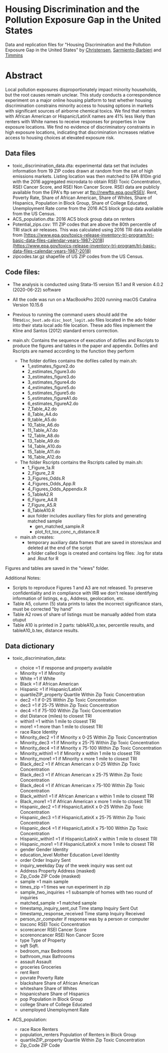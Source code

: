 # Housing Discrimination and the Pollution Exposure Gap in the United States

Data and replication files for "Housing Discrimination and the Pollution Exposure Gap in the United States" by  [Christensen](https://www.uiuc-bdeep.org/christensen),  [Sarmiento-Barbieri](https://ignaciomsarmiento.github.io/) and  [Timmins](https://sites.duke.edu/christophertimmins/)

# Abstract

Local pollution exposures disproportionately impact minority households, but the root causes remain unclear. This study conducts a correspondence experiment on a major online housing platform to test whether housing discrimination constrains minority access to housing options in markets with significant sources of airborne chemical toxics.  We find that renters with African American or Hispanic/LatinX names are 41% less likely than renters with White names to receive responses for properties in low exposure locations.  We find no evidence of discriminatory constraints in high exposure locations, indicating that discrimination increases relative access to housing choices at elevated exposure risk.  



## Data files

- toxic_discrimination_data.dta: experimental data set that includes information from 19 ZIP codes drawn at random from the set of high emissions markets. Listing location was then matched to EPA 810m grid with the 2016 aggregated microdata to obtain RSEI Toxic Concentration, RSEI Cancer Score, and RSEI Non Cancer Score. RSEI data are publicly available from the EPA's ftp server at ftp://newftp.epa.gov/RSEI/. Rent, Poverty Rate, Share of African American, Share of Whites, Share of Hispanics, Population in Block Group, Share of College Educated, Unemployment Rate come from the 2016 ACS block group data available from the US Census.
- ACS_population.dta: 2016 ACS block group data on renters 
- Potential_zips.csv: 111 ZIP codes that are above the 80th percentile of TRI stack air releases. This was calculated using 2016 TRI data available from [https://www.epa.gov/toxics-release-inventory-tri-program/tri-basic-data-files-calendar-years-1987-2018](https://www.epa.gov/toxics-release-inventory-tri-program/tri-basic-data-files-calendar-years-1987-2018)
- zipcodes.tar.gz shapefile of US ZIP codes from the US Census. 

## Code files:

- The analysis is conducted using Stata-15 version 15.1 and R version 4.0.2 (2020-06-22) software

- All the code was run on a MacBookPro 2020 running macOS Catalina Version 10.15.6

- Previous to running the command users should add the  files`disc_boot.ado` `disc_boot_logit.ado` files located in the ado folder into their  stata local ado file location. These ado files implement the  Kline and Santos (2012) standard errors correction.
 
- main.sh: Contains the sequence of execution of dofiles and Rscripts to produce the figures and tables in the paper and appendix. Dofiles and Rscripts are named according to the function they perform
	- The folder dofiles contains the dofiles called by main.sh:
		- 1_estimates_figure2.do
		- 2_estimates_figure3.do
		- 3_estimates_figure3.do
		- 3_estimates_figure4.do
		- 4_estimates_figure5.do
		- 5_estimates_figure5.do
		- 5_estimates_figureA1.do
		- 6_estimates_figureA2.do
		- 7_Table_A2.do
		- 8_Table_A4.do
		- 9_table_A5.do
		- 10_Table_A6.do
		- 11_Table_A7.do
		- 12_Table_A8.do
		- 13_Table_A9.do
		- 14_Table_A10.do
		- 15_Table_A11.do
		- 16_Table_A12.do
	- The folder Rscripts contains the Rscripts called by main.sh:
		- 1_Figure_1a.R
		- 2_Figure_2.R
		- 3_Figures_Odds.R
		- 4_Figures_Odds_App.R
		- 4_Figures_Odds_Appendix.R
		- 5_TableA2.R
		- 6_Figure_A4.R
		- 7_Figure_A5.R
		- 8_TableA10.R
		- aux folder includes auxiliary files for plots and generating matched sample
			- gen_matched_sample.R
			- plot_fct_tox_conc_n_distance.R
	- main.sh creates:
		- temporary auxiliary data frames that are saved in stores/aux and deleted at the end of the script
		- a folder called logs is created and contains log files: .log for stata  and .Rout for R


Figures and tables are saved in the "views" folder. 


Additional Notes:

-  Scripts to reproduce Figures 1 and A3 are not released. To preserve confidentiality and in compliance with IRB we don't release identifying information of  listings, e.g., Address, geolocation, etc.
-  Table A5, column (5) stata prints to latex the incorrect significance stars, must be corrected "by hand"
-  Table A2 rows of share of listings must be manually added from stata otuput
-  Table A10 is printed in 2 parts: tableA10_a.tex, percentile results, and tableA10_b.tex, distance results.


 
## Data dictionary

- toxic_discrimination_data:

	- choice                                                =1 if response and property available
	- Minority                                                                     =1 if Minority
	- White                                                                           =1 if White
	- Black                                                                =1 if African American
	- Hispanic                                                              =1 if Hispanic/LatinX
	- quartileZIP_property                                Quartile Within Zip Toxic Concentration
	- dec2                                              =1 if 0-25 Within Zip Toxic Concentration
	- dec3                                             =1 if 25-75 Within Zip Toxic Concentration
	- dec4                                            =1 if 75-100 Within Zip Toxic Concentration
	- dist                                                        Distance (miles) to closest TRI
	- within1                                                     =1 within 1 mile to closest TRI
	- more1                                                    =1 more than 1 mile to closest TRI
	- race                                                                          Race Identity
	- Minority_dec2                          =1 if Minority x 0-25 Within Zip Toxic Concentration
	- Minority_dec3                         =1 if Minority x 25-75 Within Zip Toxic Concentration
	- Minority_dec4                        =1 if Minority x 75-100 Within Zip Toxic Concentration
	- Minority_within1                              =1 if Minority x within 1 mile to closest TRI
	- Minority_more1                                  =1 if Minority x more 1 mile to closest TRI
	- Black_dec2                     =1 if African American x 0-25 Within Zip Toxic Concentration
	- Black_dec3                    =1 if African American x 25-75 Within Zip Toxic Concentration
	- Black_dec4                   =1 if African American x 75-100 Within Zip Toxic Concentration
	- Black_within1                         =1 if African American x within 1 mile to closest TRI
	- Black_more1                             =1 if African American x more 1 mile to closest TRI
	- Hispanic_dec2                   =1 if Hispanic/LatinX x 0-25 Within Zip Toxic Concentration
	- Hispanic_dec3                  =1 if Hispanic/LatinX x 25-75 Within Zip Toxic Concentration
	- Hispanic_dec4                 =1 if Hispanic/LatinX x 75-100 Within Zip Toxic Concentration
	- Hispanic_within1                       =1 if Hispanic/LatinX x within 1 mile to closest TRI
	- Hispanic_more1                           =1 if Hispanic/LatinX x more 1 mile to closest TRI
	- gender                                                                      Gender Identity
	- education_level                                             Mother Education Level Identity
	- order                                                                    Order Inquiry Sent
	- inquiry_weekday 										 Day of the week inquiry was sent out
	- Address                                                           Property Address (masked)
	- Zip_Code                                                                  ZIP Code (masked)
	- sample                                                                       =1 main sample
	- times_zip                                                 =1 times we run experiment in zip
	- sample_two_inquiries                      =1 subsample of homes with two round of inquiries
	- matched_sample                                                            =1 matched sample
	- timestamp_inquiry_sent_out                                      Time stamp Inquiry Sent Out
	- timestamp_response_received                                     Time stamp Inquiry Received
	- person_or_computer                                  if response was by a person or computer
	- toxconc                                                            RSEI Toxic Concentration
	- scorecancer                                                               RSEI Cancer Score
	- scorenoncancer                                                        RSEI Non Cancer Score
	- type                                                                       Type of Property
	- sqft                                                                                  Sqft.
	- bedroom_max                                                                        Bedrooms
	- bathroom_max                                                                      Bathrooms
	- assault                                                                             Assault
	- groceries                                                                         Groceries
	- rent                                                                                   Rent
	- povrate                                                                        Poverty Rate
	- blackshare                                                        Share of African American
	- whiteshare                                                                  Share of Whites
	- hispanicshare                                                            Share of Hispanics
	- pop                                                               Population in Block Group
	- college                                                           Share of College Educated
	- unemployed                                                                Unemployment Rate

- ACS_population:

	- race                                                                           Race Renters
	- population_renters                                     Population of Renters in Block Group
	- quartileZIP_property                                Quartile Within Zip Toxic Concentration
	- Zip_Code                                                                           ZIP Code

